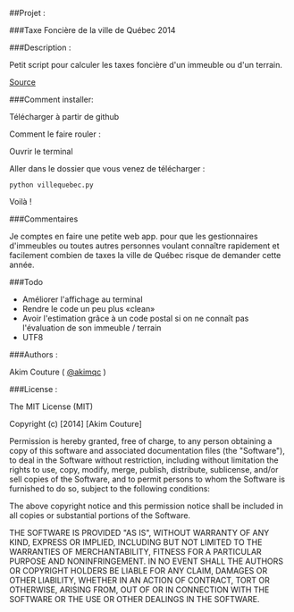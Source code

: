 ##Projet : 

###Taxe Foncière de la ville de Québec 2014

###Description : 

Petit script pour calculer les taxes foncière d'un immeuble ou d'un terrain.

[Source](http://www.ville.quebec.qc.ca/apropos/profil_financier/docs/budget2014.pdf)

###Comment installer: 

Télécharger à partir de github

Comment le faire rouler :

Ouvrir le terminal

Aller dans le dossier que vous venez de télécharger :

	python villequebec.py

Voilà !

###Commentaires

Je comptes en faire une petite web app. pour que les gestionnaires d'immeubles ou toutes autres personnes voulant connaître rapidement et facilement combien de taxes la ville de Québec risque de demander cette année.

###Todo

* Améliorer l'affichage au terminal
* Rendre le code un peu plus «clean» 
* Avoir l'estimation grâce à un code postal si on ne connaît pas l'évaluation de son immeuble / terrain
* UTF8

###Authors :

Akim Couture ( [@akimqc](http://https://twitter.com/Akimqc) )

###License : 

The MIT License (MIT)

Copyright (c) [2014] [Akim Couture]

Permission is hereby granted, free of charge, to any person obtaining a copy
of this software and associated documentation files (the "Software"), to deal
in the Software without restriction, including without limitation the rights
to use, copy, modify, merge, publish, distribute, sublicense, and/or sell
copies of the Software, and to permit persons to whom the Software is
furnished to do so, subject to the following conditions:

The above copyright notice and this permission notice shall be included in all
copies or substantial portions of the Software.

THE SOFTWARE IS PROVIDED "AS IS", WITHOUT WARRANTY OF ANY KIND, EXPRESS OR
IMPLIED, INCLUDING BUT NOT LIMITED TO THE WARRANTIES OF MERCHANTABILITY,
FITNESS FOR A PARTICULAR PURPOSE AND NONINFRINGEMENT. IN NO EVENT SHALL THE
AUTHORS OR COPYRIGHT HOLDERS BE LIABLE FOR ANY CLAIM, DAMAGES OR OTHER
LIABILITY, WHETHER IN AN ACTION OF CONTRACT, TORT OR OTHERWISE, ARISING FROM,
OUT OF OR IN CONNECTION WITH THE SOFTWARE OR THE USE OR OTHER DEALINGS IN THE
SOFTWARE.